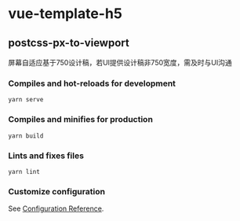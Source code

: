 # vue-template-h5

## postcss-px-to-viewport

屏幕自适应基于750设计稿，若UI提供设计稿非750宽度，需及时与UI沟通

### Compiles and hot-reloads for development
```
yarn serve
```

### Compiles and minifies for production
```
yarn build
```

### Lints and fixes files
```
yarn lint
```

### Customize configuration
See [Configuration Reference](https://cli.vuejs.org/config/).

